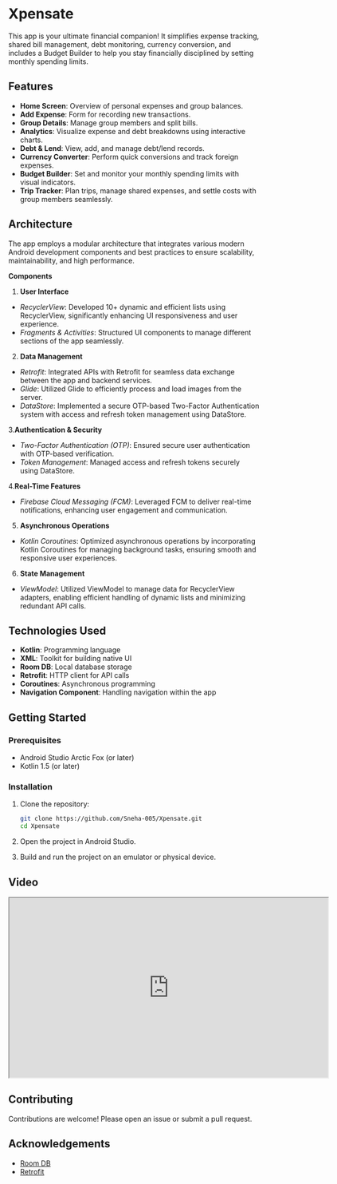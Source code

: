 # Xpensate

This app is your ultimate financial companion! It simplifies expense tracking, shared bill management, debt monitoring, currency conversion, and includes a Budget Builder to help you stay financially disciplined by setting monthly spending limits.

## Features

- **Home Screen**: Overview of personal expenses and group balances.
- **Add Expense**:  Form for recording new transactions.
- **Group Details**:  Manage group members and split bills.
- **Analytics**: Visualize expense and debt breakdowns using interactive charts.
- **Debt & Lend**:  View, add, and manage debt/lend records.
- **Currency Converter**: Perform quick conversions and track foreign expenses.
- **Budget Builder**: Set and monitor your monthly spending limits with visual indicators.
- **Trip Tracker**: Plan trips, manage shared expenses, and settle costs with group members seamlessly.

## Architecture

The app employs a modular architecture that integrates various modern Android development components and best practices to ensure scalability, maintainability, and high performance.

**Components**

1. **User Interface**
  - *RecyclerView*: Developed 10+ dynamic and efficient lists using RecyclerView, significantly enhancing UI responsiveness and user experience.
  - *Fragments & Activities*: Structured UI components to manage different sections of the app seamlessly.

2. **Data Management**
  - *Retrofit*: Integrated APIs with Retrofit for seamless data exchange between the app and backend services.
  - *Glide*: Utilized Glide to efficiently process and load images from the server.
  - *DataStore*: Implemented a secure OTP-based Two-Factor Authentication system with access and refresh token management using DataStore.

3.**Authentication & Security**
  - *Two-Factor Authentication (OTP)*: Ensured secure user authentication with OTP-based verification.
  - *Token Management*: Managed access and refresh tokens securely using DataStore.

4.**Real-Time Features**
  - *Firebase Cloud Messaging (FCM)*: Leveraged FCM to deliver real-time notifications, enhancing user engagement and communication.
    
5. **Asynchronous Operations**
  - *Kotlin Coroutines*: Optimized asynchronous operations by incorporating Kotlin Coroutines for managing background tasks, ensuring smooth and responsive user experiences.

6. **State Management**
  - *ViewModel*: Utilized ViewModel to manage data for RecyclerView adapters, enabling efficient handling of dynamic lists and minimizing redundant API calls.

## Technologies Used

- **Kotlin**: Programming language
- **XML**: Toolkit for building native UI
- **Room DB**: Local database storage
- **Retrofit**: HTTP client for API calls
- **Coroutines**: Asynchronous programming
- **Navigation Component**: Handling navigation within the app

## Getting Started

### Prerequisites

- Android Studio Arctic Fox (or later)
- Kotlin 1.5 (or later)

### Installation

1. Clone the repository:
    ```sh
    git clone https://github.com/Sneha-005/Xpensate.git
    cd Xpensate
    ```

2. Open the project in Android Studio.

3. Build and run the project on an emulator or physical device.

## Video

<iframe src="https://drive.google.com/open?id=1eLcTS7WGA99YVLyvdP7RiZw1haJVeYq2&authuser=0&t=160" width="640" height="360"></iframe>


## Contributing

Contributions are welcome! Please open an issue or submit a pull request.

## Acknowledgements

- [Room DB](https://developer.android.com/training/data-storage/room)
- [Retrofit](https://square.github.io/retrofit/)
  
